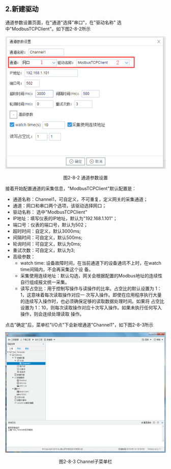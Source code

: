 ## 2.新建驱动

通道参数设置页面，在"通道"选择"串口"，在"驱动名称" 选中"ModbusTCPClient"。如下图2-8-2所示

![](assets/默认采集信息.png)

<center>  图2-8-2 通道参数设置</center>

接着开始配置通道的采集信息，"ModbusTCPClient"默认配置是：

- 通道名称：Channel1，可自定义，不可重复，定义网关的采集通道；
- 通道：网口和串口两个选项，该驱动选择网口；
- 驱动名称： 选中"ModbusTCPClient"
- IP地址：填写仪表的IP地址，默认为"192.168.1.101"；
- 端口号：仪表的端口号，默认为502；
- 超时时间：自定义，默认3000ms;
- 间隔时间：可自定义，默认500ms;
- 轮询时间：可自定义，默认为0ms;
- 重试次数：可自定义，默认为3;
- 高级参数：
  - watch time: 设备故障时间，在当前通道下的设备通讯不上时，在watch time间隔内，不会再采集这个设 备。
  - 采集使用连续地址：默认勾选，网关会根据配置的Modbus地址的连续性自行组成报文统一采集。
  - 读写占空比：用于控制写操作与读操作的比率。占空比的默认设置为 1：1，这意味着每次读取操作对应一 次写入操作。即使在应用程序执行大量的连续写入操作时，也必须确保足够的读取数据处理时间。如果将 占空比设置为 1：10，则每次读取操作对应十次写入操作。如果未执行任何写入操作，则会连续处理读取 操作。

点击"确定"后，菜单栏"I/O点"下会新增通道"Channel1"，如下图2-8-3所示

![](../../assets/通道创建完成.png)

<center> 图2-8-3 Channel子菜单栏</center>